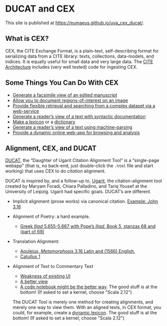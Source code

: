 # DUCAT and CEX

This site is published at <https://eumaeus.github.io/uva_cex_ducat/>.

## What is CEX?

CEX, the CITE Exchange Format, is a plain-text, self-describing format for serializing data from a CITE library: texts, collections, data-models, and indices. It is equally useful for small data and very large data. The [CITE Architecture](http://cite-architecture.org) includes (very well tested) code for ingesting CEX.

## Some Things You Can Do With CEX

- [Generate a facsimile view of an edited manuscript](https://www.homermultitext.org/facsimiles/venetus-a-2020/pages/urn_cite2_hmt_msA-v1_154v.html)
- [Allow you to document regions-of-interest on an image](http://www.homermultitext.org/ict2/index.html?urn=urn:cite2:hmt:vaimg.2017a:VA154VN_0656@0.2469,0.3351,0.2181,0.09820&urn=urn:cite2:hmt:vaimg.2017a:VA154VN_0656@0.2522,0.4307,0.2181,0.2976)
- [Provide flexible retrieval and searching from a complex dataset via a web-service](http://beta.hpcc.uh.edu/hmt/hmt-microservice/)
- [Generate a reader’s view of a text with syntactic documentation](http://folio2.furman.edu/ot/pages/urn_cts_greekLit_tlg0011_tlg004_1-57.html)
- [Make a lexicon](http://folio2.furman.edu/ot/pages/urn_cts_greekLit_tlg0011_tlg004_1-57.html) or a [dictionary](http://folio2.furman.edu/lewis-short/index.html?urn=urn:cite2:hmt:ls.markdown:n21247)
- [Generate a reader’s view of a text using machine-parsing](https://furman-university-editions.github.io/Readers/Aristotle/Aristotle_Poetics4.html)
- [Provide a dynamic online web-app for browsing and analysis](http://www.homermultitext.org/hmt-digital/index.html?urn=urn:cts:greekLit:tlg0012.tlg001.msA:12.1)


## Alignment, CEX, and DUCAT

[DUCAT](https://github.com/Eumaeus/ducat), the “Daughter of Ugarit Citation Alignment Tool” is a “single-page webapp” (that is, no back-end, just double-click the `.html` file and start working) that uses CEX to do *citation* alignment. 

DUCAT is inspired by, and a follow-up to, [Ugarit](http://ugarit.ialigner.com), the citation-alignment tool created by Maryam Foradi, Chiara Palladino, and Tariq Yousef at the University of Leipzig. Ugarit had specific goals. DUCAT’s are different.

- Implicit alignment (prose works) via canonical citation. [Example: John 3.16](https://eumaeus.github.io/uva_cex_ducat/cite-1.15.0.html?urn=urn:cts:greekLit:tlg0031.tlg004.wh_fu:3.16)
- Alignment of Poetry: a hard example.
	- [Greek *Iliad* 5.655-5.667 with Pope’s *Iliad*, Book 5, stanzas 68 and (part of 69)](https://eumaeus.github.io/uva_cex_ducat/ducats/iliad_example.html?urn=urn:cts:greekLit:tlg0012.tlg001.allen:5&urn=urn:cts:fufolio:pope.iliad.fu2019:5.68-5.69.9&urn=)
- Translation Alignment:
	- [Apuleius, *Metamorphosis* 3.16 Latin and (1566) English.](https://eumaeus.github.io/uva_cex_ducat/ducats/apuleius.html?urn=urn:cts:latinLit:phi1212.phi002.gaselee.token:3.16&urn=urn:cts:latinLit:phi1212.phi002.chin.token:3.16&urn=)
	- [Catullus 1](https://eumaeus.github.io/uva_cex_ducat/ducats/catullus_1.html?urn=urn:cts:latinLit:phi0472.phi001.merrill.token:1&urn=urn:cts:latinLit:phi0472.phi001.ozlam.token:1&urn=)
- Alignment of Text to Commentary Text
	- [Weakness of existing UI](https://eumaeus.github.io/uva_cex_ducat/ducats/epictetus.html?urn=urn:cts:greekLit:tlg0557.tlg001.perseus-grc1:1.1-4.12&urn=urn:cts:greekLit:tlg0557.tlg002.perseus-grc1:1-20&urn=)
	- [A better view](https://eumaeus.github.io/uva_cex_ducat/ducats/epictetus.html)
	- [A code notebook might be the better way](https://hub-binder.mybinder.ovh/user/eumaeus-fucite-jupyter-iwl2r94p/notebooks/alignment/sandbox.ipynb). The good stuff is at the bottom! (If asked to set a kernel, choose "Scala 2.12") 

	The DUCAT Tool is merely one method for creating alignments, and merely one way to view them. With an aligned texts, in CEX format, you could, for example, create a [dynamic lexicon](https://hub-binder.mybinder.ovh/user/eumaeus-fucite-jupyter-iwl2r94p/notebooks/alignment/sandbox2.ipynb). The good stuff is at the bottom! (If asked to set a kernel, choose "Scala 2.12")

